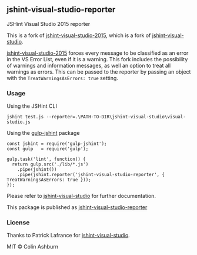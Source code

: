 ## jshint-visual-studio-reporter

JSHint Visual Studio 2015 reporter

This is a fork of [jshint-visual-studio-2015](https://github.com/jaybz/jshint-visual-studio-2015), which is a fork of [jshint-visual-studio](https://github.com/patricklafrance/jshint-visual-studio).

[jshint-visual-studio-2015](https://github.com/jaybz/jshint-visual-studio-2015) forces every message to be classified as an error in the VS Error List, even if it is a warning. This fork includes the possibility of warnings and information messages, as well an option to treat all warnings as errors. This can be passed to the reporter by passing an object with the `TreatWarningsAsErrors: true` setting.

### Usage
Using the JSHint CLI
```
jshint test.js --reporter=.\PATH-TO-DIR\jshint-visual-studio\visual-studio.js
```
Using the [gulp-jshint](https://github.com/spalger/gulp-jshint) package
```
const jshint = require('gulp-jshint');
const gulp   = require('gulp');

gulp.task('lint', function() {
  return gulp.src('./lib/*.js')
    .pipe(jshint())
    .pipe(jshint.reporter('jshint-visual-studio-reporter', { TreatWarningsAsErrors: true }));
});
```

Please refer to [jshint-visual-studio](https://github.com/patricklafrance/jshint-visual-studio) for further documentation.

This package is published as [jshint-visual-studio-reporter](https://www.npmjs.com/package/jshint-visual-studio-reporter)

### License

Thanks to Patrick Lafrance for [jshint-visual-studio](https://github.com/patricklafrance/jshint-visual-studio).

MIT © Colin Ashburn
